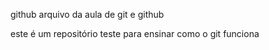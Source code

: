 github
arquivo da aula de git e github

este é um repositório teste para ensinar como o git funciona 
